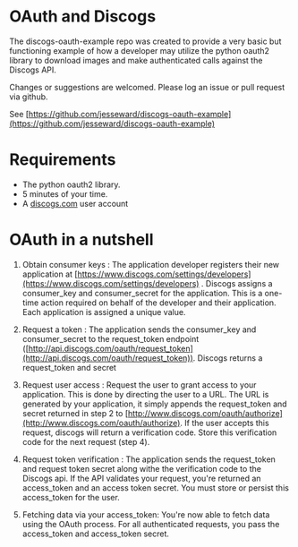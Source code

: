 OAuth and Discogs
=================
The discogs-oauth-example repo was created to provide a very basic but functioning example of how a developer may utilize the python oauth2 library to download images and make authenticated calls against the Discogs API.

Changes or suggestions are welcomed. Please log an issue or pull request via github.

See [https://github.com/jesseward/discogs-oauth-example](https://github.com/jesseward/discogs-oauth-example)

Requirements
============
* The python oauth2 library.
* 5 minutes of your time.
* A [discogs.com](https://www.discogs.com/login) user account 

OAuth in a nutshell
===================

1. Obtain consumer keys : The application developer registers their new application at [https://www.discogs.com/settings/developers](https://www.discogs.com/settings/developers) . Discogs assigns a consumer_key and consumer_secret for the application. This is a one-time action required on behalf of the developer and their application. Each application is assigned a unique value.

2. Request a token : The application sends the consumer_key and consumer_secret to the request_token endpoint ([http://api.discogs.com/oauth/request_token](http://api.discogs.com/oauth/request_token)). Discogs returns a request_token and secret

3. Request user access : Request the user to grant  access to your application. This is done by directing the user to a URL. The URL is generated by your application, it simply appends the request_token and secret returned in step 2 to [http://www.discogs.com/oauth/authorize](http://www.discogs.com/oauth/authorize). If the user accepts this request, discogs will return a verification code. Store this verification code for the next request (step 4).

4. Request token verification : The application sends the request_token and request token secret along withe the verification code to the Discogs api. If the API validates your request, you're returned an access_token and an access token secret. You must store or persist this access_token for the user.

5. Fetching data via your access_token: You're now able to fetch data using the OAuth process. For all authenticated requests, you pass the access_token and access_token secret.
